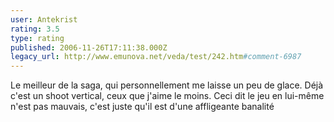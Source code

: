 ```yaml
---
user: Antekrist
rating: 3.5
type: rating
published: 2006-11-26T17:11:38.000Z
legacy_url: http://www.emunova.net/veda/test/242.htm#comment-6987
---
```

Le meilleur de la saga, qui personnellement me laisse un peu de glace.
Déjà c'est un shoot vertical, ceux que j'aime le moins. Ceci dit le jeu en lui-même n'est pas mauvais, c'est juste qu'il est d'une affligeante banalité